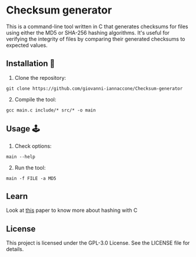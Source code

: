 # Checksum generator
This is a command-line tool written in C that generates checksums for files using either the MD5 or SHA-256 hashing algorithms. It's useful for verifying the integrity of files by comparing their generated checksums to expected values.

## Installation 🌱
1. Clone the repository:
```
git clone https://github.com/giovanni-iannaccone/Checksum-generator
```
2. Compile the tool:
```
gcc main.c include/* src/* -o main
```
## Usage 🕹
1. Check options:
```
main --help
```
2. Run the tool:
```
main -f FILE -a MD5
```

## Learn
Look at <a href="https://datatracker.ietf.org/doc/html/rfc1321">this</a> paper to know more about hashing with C

## License
This project is licensed under the GPL-3.0 License. See the LICENSE file for details.

